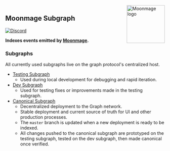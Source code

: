 <img src="https://github.com/MoonmageFarms/Moonmage-Brand-Assets/blob/main/MOON/moon-128x128.png" alt="Moonmage logo" align="right" width="120" />

## Moonmage Subgraph

[![Discord][discord-badge]][discord-url]

[discord-badge]: https://img.shields.io/discord/880413392916054098?label=Moonmage
[discord-url]: https://discord.gg/moonmage

**Indexes events emitted by [Moonmage](https://etherscan.io/address/0xc1e088fc1323b20bcbee9bd1b9fc9546db5624c5).**

### Subgraphs

All currently used subgraphs live on the graph protocol's centralized host. 

- [Testing Subgraph](https://graph.node.moon.money/subgraphs/name/moonmage-testing)
  - Used during local development for debugging and rapid iteration.   
- [Dev Subgraph](https://graph.node.moon.money/subgraphs/name/moonmage-dev)
  - Used for testing fixes or improvements made in the testing subgraph. 
- [Canonical Subgraph](https://thegraph.com/explorer/subgraphs/R9rnzRuiyDybfDsZfoM7eA9w8WuHtZKbroGrgWwDw1d?view=Overview)
  - Decentralized deployment to the Graph network.
  - Stable deployment and current source of truth for UI and other production processes. 
  - The `master` branch is updated when a new deployment is ready to be indexed.
  - All changes pushed to the canonical subgraph are prototyped on the testing subgraph, tested on the dev subgraph, then made canonical once verified. 
